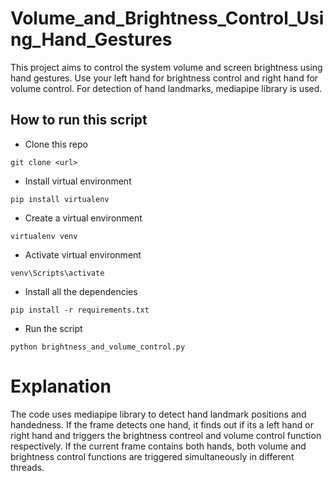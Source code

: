 # Volume_and_Brightness_Control_Using_Hand_Gestures
This project aims to control the system volume and screen brightness using hand gestures. Use your left hand for brightness control and right hand for volume control. For detection of hand landmarks, mediapipe library is used.


## How to run this script

* Clone this repo
```
git clone <url>
```
* Install virtual environment
```
pip install virtualenv
```
* Create a virtual environment
```
virtualenv venv
```
* Activate virtual environment
```
venv\Scripts\activate
```
* Install all the dependencies
```
pip install -r requirements.txt
```
* Run the script
```
python brightness_and_volume_control.py
```
# Explanation 
The code uses mediapipe library to detect hand landmark positions and handedness. If the frame detects one hand, it finds out if its a left hand or right hand and triggers the brightness contreol and volume control function respectively. If the current frame contains both hands, both volume and brightness control functions are triggered simultaneously in different threads.
